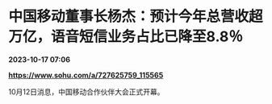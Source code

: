 # 中国移动董事长杨杰：预计今年总营收超万亿，语音短信业务占比已降至8.8％

**2023-10-17 07:06**

**https://www.sohu.com/a/727625759_115565**

10月12日消息，中国移动合作伙伴大会正式开幕。
